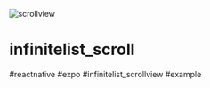![scrollview](https://user-images.githubusercontent.com/116552870/214009585-643ec544-914a-4b3d-8abd-643339598f1d.jpg)

# infinitelist_scroll
#reactnative #expo #infinitelist_scrollview #example 
